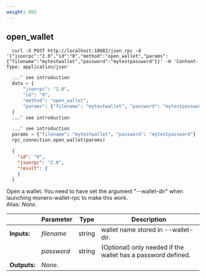 ```yaml
---
weight: 805
---
```


## **open_wallet**

```shell
  curl -X POST http://localhost:18082/json_rpc -d '{"jsonrpc":"2.0","id":"0","method":"open_wallet","params":{"filename":"mytestwallet","password":"mytestpassword"}}' -H 'Content-Type: application/json'
```
```python
  ...^ see introduction
  data = {
      "jsonrpc": "2.0",
      "id": "0",
      "method": "open_wallet",
      "params": {"filename": "mytestwallet", "password": "mytestpassword"},
  }
  ...^ see introduction
```
```py
  ...^ see introduction
  params = {"filename": "mytestwallet", "password": "mytestpassword"}
  rpc_connection.open_wallet(params)
```
```json
  {
    "id": "0",
    "jsonrpc": "2.0",
    "result": {
    }
  }
```
Open a wallet. You need to have set the argument "--wallet-dir" when launching monero-wallet-rpc to make this work.  
Alias: *None*.  

|             | Parameter  | Type   | Description
| ---         | ---        | ---    | ---
|**Inputs:**  | *filename* | string | wallet name stored in --wallet-dir.
|             | *password* | string | (Optional) only needed if the wallet has a password defined.
|**Outputs:** | *None*.    |        |